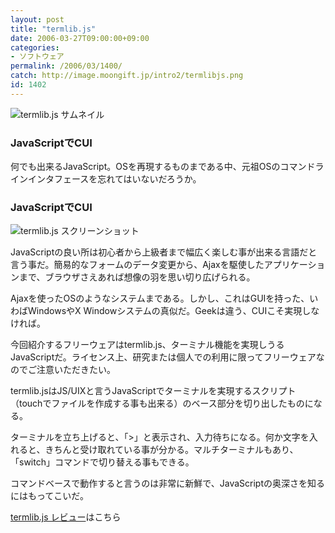 ```yaml
---
layout: post
title: "termlib.js"
date: 2006-03-27T09:00:00+09:00
categories:
- ソフトウェア
permalink: /2006/03/1400/
catch: http://image.moongift.jp/intro2/termlibjs.png
id: 1402
---
```

 ![termlib.js サムネイル](http://image.moongift.jp/intro2/termlibjs.t.png "termlib.js サムネイル")
  

### JavaScriptでCUI
  
何でも出来るJavaScript。OSを再現するものまである中、元祖OSのコマンドラインインタフェースを忘れてはいないだろうか。  
<!--more-->  

### JavaScriptでCUI
  

![termlib.js スクリーンショット](http://image.moongift.jp/intro2/termlibjs.png "termlib.js スクリーンショット")

  

JavaScriptの良い所は初心者から上級者まで幅広く楽しむ事が出来る言語だと言う事だ。簡易的なフォームのデータ変更から、Ajaxを駆使したアプリケーションまで、ブラウザさえあれば想像の羽を思い切り広げられる。

  

Ajaxを使ったOSのようなシステムまである。しかし、これはGUIを持った、いわばWindowsやX Windowシステムの真似だ。Geekは違う、CUIこそ実現しなければ。

  

今回紹介するフリーウェアはtermlib.js、ターミナル機能を実現しうるJavaScriptだ。ライセンス上、研究または個人での利用に限ってフリーウェアなのでご注意いただきたい。

  

termlib.jsはJS/UIXと言うJavaScriptでターミナルを実現するスクリプト（touchでファイルを作成する事も出来る）のベース部分を切り出したものになる。

  

ターミナルを立ち上げると、「\>」と表示され、入力待ちになる。何か文字を入れると、きちんと受け取れている事が分かる。マルチターミナルもあり、「switch」コマンドで切り替える事もできる。

  

コマンドベースで動作すると言うのは非常に新鮮で、JavaScriptの奥深さを知るにはもってこいだ。

  

[termlib.js レビュー](http://oss.moongift.jp/review/i-1406.html)はこちら

